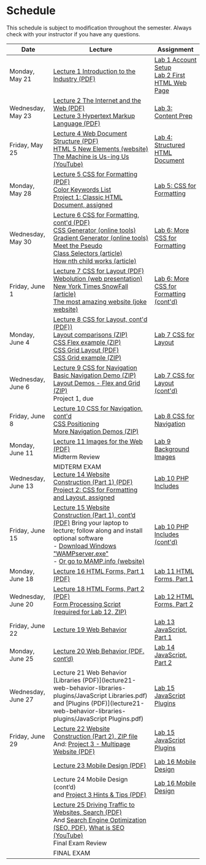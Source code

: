 # Schedule
This schedule is subject to modification throughout the semester. Always check with your instructor if you have any questions.

| Date               | Lecture                                                      | Assignment                                                   |
| ------------------ | ------------------------------------------------------------ | ------------------------------------------------------------ |
| Monday, May 21     | [Lecture 1 Introduction to the Industry (PDF)](lecture01-introduction-to-the-industry/introduction-to-the-industry.pdf) | [Lab 1 Account Setup](lab01-account-setup/instructions.md)<br>[Lab 2 First HTML Web Page](lab02-first-html-webpage/instructions.md) |
| Wednesday, May 23  | [Lecture 2 The Internet and the Web (PDF)](lecture02-internet-and-web/internet-and-web.pdf)<br>[Lecture 3 Hypertext Markup Language (PDF)](lecture03-web-and-html/web-and-html.pdf) | [Lab 3: Content Prep](lab03-content-prep/instructions.md)    |
| Friday, May 25     | [Lecture 4 Web Document Structure (PDF)](lecture04-web-document-structure/web-document-structure.pdf)<br />[HTML 5 New Elements (website)](https://www.w3schools.com/html/html5_new_elements.asp)<br />[The Machine is Us-ing Us (YouTube)](https://youtu.be/NLlGopyXT_g) | [Lab 4: Structured HTML Document](lab04-structured-html-document/instructions.md) |
| Monday, May 28     | [Lecture 5 CSS for Formatting (PDF)](lecture05-css-for-formatting/css-for-formatting.pdf)<br />[Color Keywords List](https://developer.mozilla.org/en-US/docs/Web/CSS/color_value)<br />[Project 1: Classic HTML Document, assigned](project01-classic-html-document/instructions.md) | [Lab 5: CSS for Formatting](lab05-css-for-formatting-1/instructions.md) |
| Wednesday, May 30  | [Lecture 6 CSS for Formatting, cont'd (PDF)](lecture06-css-for-formatting2/selectors-box-floats.pdf)<br>[CSS Generator (online tools)](http://css3generator.com/)<br>[Gradient Generator (online tools)](http://www.colorzilla.com/gradient-editor/)<br>[Meet the Pseudo Class Selectors (article)](https://css-tricks.com/pseudo-class-selectors/)<br>[How nth child works (article)](https://css-tricks.com/how-nth-child-works/) | [Lab 6: More CSS for Formatting](lab06-css-for-formatting-2/instructions.md) |
| Friday, June 1     | [Lecture 7 CSS for Layout (PDF)](lecture07-css-for-layout/css-for-layout.pdf)<br>[Webolution (web presentation)](http://fabianburghardt.de/webolution/)<br>[New York Times SnowFall (article)](http://www.nytimes.com/projects/2012/snow-fall)<br>[The most amazing website (joke website)](http://www.themostamazingwebsiteontheinternet.com/) | [Lab 6: More CSS for Formatting (cont'd)](lab06-css-for-formatting-2/instructions.md) |
| Monday, June 4     | [Lecture 8 CSS for Layout, cont'd (PDF))](lecture08-css-for-layout2/css-for-layout2.pdf)<br>[Layout comparisons (ZIP)](lecture08-css-for-layout2/layout-comparisons.zip)<br>[CSS Flex example (ZIP)](lecture08-css-for-layout2/flex-example.zip)<br>[CSS Grid Layout (PDF)](lecture08-css-for-layout2/css-grid-layout.pdf)<br>[CSS Grid example (ZIP)](lecture08-css-for-layout2/grid-example.zip) | [Lab 7 CSS for Layout](lab07-css-for-layout/instructions.md) |
| Wednesday, June 6  | [Lecture 9 CSS for Navigation](lecture09-css-for-navigation/navigation-part1.pdf)<br />[Basic Navigation Demo (ZIP)](lecture09-css-for-navigation/basic-navigation-demo.zip)<br>[Layout Demos - Flex and Grid (ZIP)](lecture09-css-for-navigation/layout-demos.zip)<br>Project 1, due | [Lab 7 CSS for Layout (cont'd)](lab07-css-for-layout/instructions.md) |
| Friday, June 8     | [Lecture 10 CSS for Navigation, cont'd](lecture10-css-for-navigation2/navigation-part2.pdf)<br>[CSS Positioning](lecture10-css-for-navigation2/css-positioning.pdf)<br>[More Navigation Demos (ZIP)](lecture10-css-for-navigation2/more-nav-demos.zip) | [Lab 8 CSS for Navigation](lab08-css-for-navigation/instructions.md) |
| Monday, June 11    | [Lecture 11 Images for the Web (PDF)](lecture11-images-for-web/images-for-web.pdf)<br>Midterm Review | [Lab 9 Background Images](lab09-background-images/instructions.md) |
| Wednesday, June 13 | MIDTERM EXAM<br>[Lecture 14 Website Construction (Part 1) (PDF)](lecture14-website-construction/server-side-includes.pdf)<br />[Project 2: CSS for Formatting and Layout, assigned](project02-css-for-formatting-and-layout/instructions.md) | [Lab 10 PHP Includes](lab10-php-includes/instructions.md)    |
| Friday, June 15    | [Lecture 15 Website Construction (Part 1), cont’d (PDF)](lecture15-website-construction2/wamp-mamp.pdf) Bring your laptop to lecture; follow along and install optional software<br>- [Download Windows "WAMPserver.exe"](http://urcsc170.org/rkostin/distribution/wampserver-install.exe)<br>- [Or go to MAMP.info (website)](https://www.mamp.info/en/downloads/) | [Lab 10 PHP Includes (cont'd)](lab10-php-includes/instructions.md) |
| Monday, June 18    | [Lecture 16 HTML Forms, Part 1 (PDF)](lecture16-html-forms1/html-forms1.pdf) | [Lab 11 HTML Forms, Part 1](lab11-html-forms-1/instructions.md) |
| Wednesday, June 20 | [Lecture 18 HTML Forms, Part 2 (PDF)](lecture18-html-forms2/html-forms2.pdf)<br>[Form Processing Script (required for Lab 12, ZIP)](http://urcsc170.org/rkostin/distribution/form_processing_script.zip) | [Lab 12 HTML Forms, Part 2](lab12-html-forms-2/instructions.md) |
| Friday, June 22    | [Lecture 19 Web Behavior](lecture19-web-behavior/webpage-behavior.pdf) | [Lab 13 JavaScript, Part 1](lab13-javascript-1/instructions.md) |
| Monday, June 25    | [Lecture 20 Web Behavior (PDF. cont’d)](lecture20-web-behavior2/document-object-model.pdf) | [Lab 14 JavaScript, Part 2](lab14-javascript-2/instructions.md) |
| Wednesday, June 27 | Lecture 21 Web Behavior [Libraries (PDF)](lecture21-web-behavior-libraries-plugins/JavaScript Libraries.pdf) and [Plugins (PDF)](lecture21-web-behavior-libraries-plugins/JavaScript Plugins.pdf) | [Lab 15 JavaScript Plugins](lab15-javaScript-plugins/instructions.md) |
| Friday, June 29    | [Lecture 22 Website Construction (Part 2), ZIP file](lecture22-website-construction2/demo-files.zip)<br>And: [Project 3 - Multipage Website (PDF)](project03-multipage-website/instructions.md) | [Lab 15 JavaScript Plugins](lab15-javaScript-plugins/instructions.md) |
|                    | [Lecture 23 Mobile Design (PDF)](lecture23-mobile-design/mobile-design.pdf) | [Lab 16 Mobile Design](lab16-mobile-design/instructions.md)  |
|                    | Lecture 24 Mobile Design (cont’d)<br>and [Project 3 Hints & Tips (PDF)](lecture24-mobile-design2/html-structure-for-project3.pdf) | [Lab 16 Mobile Design](lab16-mobile-design/instructions.md)  |
|                    | [Lecture 25 Driving Traffic to Websites, Search (PDF)](lecture25-driving-traffic-to-websites/search.pdf)<br>And [Search Engine Optimization (SEO, PDF)](lecture25-driving-traffic-to-websites/periodic-table-of-seo-success-factors.pdf), [What is SEO (YouTube)](https://youtu.be/hF515-0Tduk)<br>Final Exam Review |                                                              |
|                    | FINAL EXAM                                                   |                                                              |

